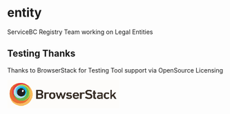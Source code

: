 # entity
ServiceBC Registry Team working on Legal Entities

## Testing Thanks

Thanks to BrowserStack for Testing Tool support via OpenSource Licensing

[![BrowserStack](browserstack-logo-white-small.png)](http://browserstack.com/)